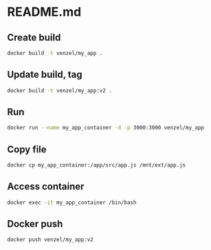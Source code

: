 # README.md

## Create build

```bash
docker build -t venzel/my_app .
```

## Update build, tag

```bash
docker build -t venzel/my_app:v2 .
```

## Run

```bash
docker run --name my_app_container -d -p 3000:3000 venzel/my_app
```

## Copy file

```bash
docker cp my_app_container:/app/src/app.js /mnt/ext/app.js
```

## Access container

```bash
docker exec -it my_app_container /bin/bash
```

## Docker push

```bash
docker push venzel/my_app:v2
```
